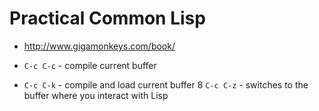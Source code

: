 # Practical Common Lisp #

* http://www.gigamonkeys.com/book/


* `C-c C-c` - compile current buffer
* `C-c C-k` - compile and load current buffer
8 `C-c C-z` - switches to the buffer where you interact with Lisp
